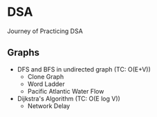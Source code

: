 # DSA
Journey of Practicing DSA

## Graphs

- DFS and BFS in undirected graph (TC: O(E+V))
    - Clone Graph
    - Word Ladder
    - Pacific Atlantic Water Flow
- Dijkstra's Algorithm (TC: O(E log V))
    - Network Delay

